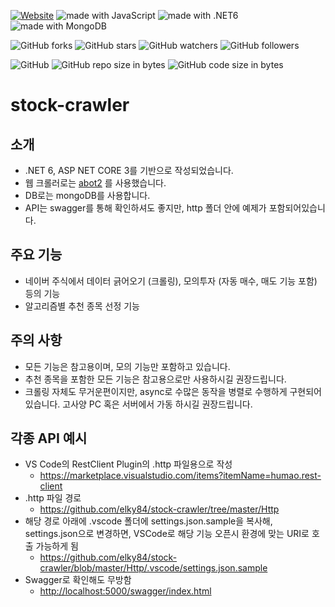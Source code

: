 [![Website](https://img.shields.io/website-up-down-green-red/http/shields.io.svg?label=elky-essay)](https://elky84.github.io)
<img src="https://img.shields.io/badge/made%20with-JavaScript-brightgreen.svg" alt="made with JavaScript">
<img src="https://img.shields.io/badge/made%20with-.NET 6-red.svg" alt="made with .NET6">
<img src="https://img.shields.io/badge/made%20with-MongoDB-red.svg" alt="made with MongoDB">

![GitHub forks](https://img.shields.io/github/forks/elky84/stock-crawler.svg?style=social&label=Fork)
![GitHub stars](https://img.shields.io/github/stars/elky84/stock-crawler.svg?style=social&label=Stars)
![GitHub watchers](https://img.shields.io/github/watchers/elky84/stock-crawler.svg?style=social&label=Watch)
![GitHub followers](https://img.shields.io/github/followers/elky84.svg?style=social&label=Follow)

![GitHub](https://img.shields.io/github/license/mashape/apistatus.svg)
![GitHub repo size in bytes](https://img.shields.io/github/repo-size/elky84/stock-crawler.svg)
![GitHub code size in bytes](https://img.shields.io/github/languages/code-size/elky84/stock-crawler.svg)

# stock-crawler

## 소개
* .NET 6, ASP NET CORE 3를 기반으로 작성되었습니다.
* 웹 크롤러로는 [abot2](https://github.com/sjdirect/abot) 를 사용했습니다.
* DB로는 mongoDB를 사용합니다.
* API는 swagger를 통해 확인하셔도 좋지만, http 폴더 안에 예제가 포함되어있습니다.

## 주요 기능
* 네이버 주식에서 데이터 긁어오기 (크롤링), 모의투자 (자동 매수, 매도 기능 포함) 등의 기능
* 알고리즘별 추천 종목 선정 기능

## 주의 사항
* 모든 기능은 참고용이며, 모의 기능만 포함하고 있습니다.
* 추천 종목을 포함한 모든 기능은 참고용으로만 사용하시길 권장드립니다.
* 크롤링 자체도 무거운편이지만, async로 수많은 동작을 병렬로 수행하게 구현되어있습니다. 고사양 PC 혹은 서버에서 가동 하시길 권장드립니다.

## 각종 API 예시
* VS Code의 RestClient Plugin의 .http 파일용으로 작성
  * <https://marketplace.visualstudio.com/items?itemName=humao.rest-client>
* .http 파일 경로
  * <https://github.com/elky84/stock-crawler/tree/master/Http>
* 해당 경로 아래에 .vscode 폴더에 settings.json.sample을 복사해, settings.json으로 변경하면, VSCode로 해당 기능 오픈시 환경에 맞는 URI로 호출 가능하게 됨
  * <https://github.com/elky84/stock-crawler/blob/master/Http/.vscode/settings.json.sample>
* Swagger로 확인해도 무방함
  * <http://localhost:5000/swagger/index.html>
